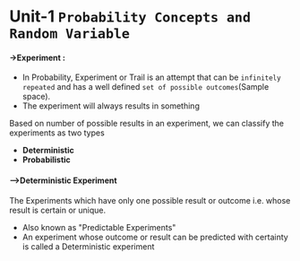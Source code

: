 # Unit-1 `Probability Concepts and Random Variable`

#### ->**Experiment** :
- In Probability, Experiment or Trail is an attempt that can be `infinitely repeated` and has a well defined `set of possible outcomes`(Sample space).
- The experiment will always results in something

Based on number of possible results in an experiment, we can classify  the experiments as two types
- **Deterministic**
- **Probabilistic**

#### -->**Deterministic Experiment**
The Experiments which have only one possible result or outcome i.e. whose result is certain or unique.
- Also known as "Predictable Experiments"
- An experiment whose outcome or result can be predicted with
certainty is called a Deterministic experiment
